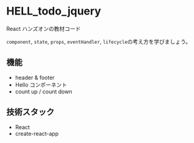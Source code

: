 # HELL_todo_jquery

React ハンズオンの教材コード

`component`, `state`, `props`, `eventHandler`, `lifecycle`の考え方を学びましょう。

## 機能

- header & footer
- Hello コンポーネント
- count up / count down

## 技術スタック

- React
- create-react-app
